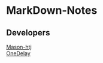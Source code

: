 # MarkDown-Notes

## Developers

[Mason-htj](https://github.com/Mason-htj) </br>
[OneDelay](https://github.com/Onedelay) </br>
